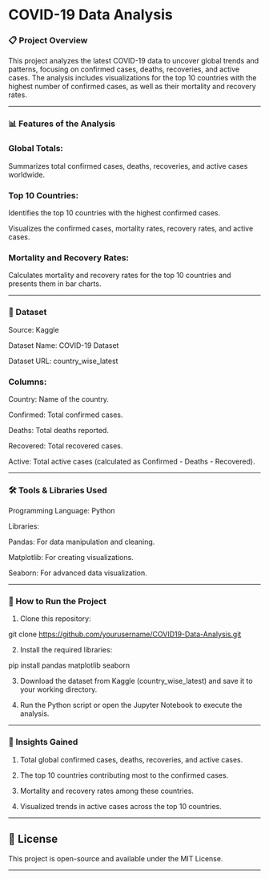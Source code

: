 
# COVID-19 Data Analysis

### 📋 Project Overview

This project analyzes the latest COVID-19 data to uncover global trends and patterns, focusing on confirmed cases, deaths, recoveries, and active cases. The analysis includes visualizations for the top 10 countries with the highest number of confirmed cases, as well as their mortality and recovery rates.


---

### 📊 Features of the Analysis

### Global Totals:

Summarizes total confirmed cases, deaths, recoveries, and active cases worldwide.


### Top 10 Countries:

Identifies the top 10 countries with the highest confirmed cases.

Visualizes the confirmed cases, mortality rates, recovery rates, and active cases.


### Mortality and Recovery Rates:

Calculates mortality and recovery rates for the top 10 countries and presents them in bar charts.




---

### 📂 Dataset

Source: Kaggle

Dataset Name: COVID-19 Dataset

Dataset URL: country_wise_latest


### Columns:

Country: Name of the country.

Confirmed: Total confirmed cases.

Deaths: Total deaths reported.

Recovered: Total recovered cases.

Active: Total active cases (calculated as Confirmed - Deaths - Recovered).




---

### 🛠️ Tools & Libraries Used

Programming Language: Python

Libraries:

Pandas: For data manipulation and cleaning.

Matplotlib: For creating visualizations.

Seaborn: For advanced data visualization.




---

### 🚀 How to Run the Project

1. Clone this repository:

git clone https://github.com/yourusername/COVID19-Data-Analysis.git


2. Install the required libraries:

pip install pandas matplotlib seaborn


3. Download the dataset from Kaggle (country_wise_latest) and save it to your working directory.


4. Run the Python script or open the Jupyter Notebook to execute the analysis.




---

### 🔑 Insights Gained

1. Total global confirmed cases, deaths, recoveries, and active cases.


2. The top 10 countries contributing most to the confirmed cases.


3. Mortality and recovery rates among these countries.


4. Visualized trends in active cases across the top 10 countries.




---

## 📜 License

This project is open-source and available under the MIT License.


---
